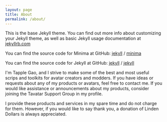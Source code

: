 ```yaml
---
layout: page
title: About
permalink: /about/
---
```


This is the base Jekyll theme. You can find out more info about customizing your Jekyll theme, as well as basic Jekyll usage documentation at [jekyllrb.com](https://jekyllrb.com/)

You can find the source code for Minima at GitHub:
[jekyll][jekyll-organization] /
[minima](https://github.com/jekyll/minima)

You can find the source code for Jekyll at GitHub:
[jekyll][jekyll-organization] /
[jekyll](https://github.com/jekyll/jekyll)


[jekyll-organization]: https://github.com/jekyll

I'm Tapple Gao, and I strive to make some of the best and most useful scrips and toolkits for avatar creators and modders. If you have ideas or requests about any of my products or avatars, feel free to contact me. If you would like assistance or announcements about my products, consider joining the Tavatar Support Group in my profile.

I provide these products and services in my spare time and do not charge for them. However, if you would like to say thank you, a donation of Linden Dollars is always appreciated.

